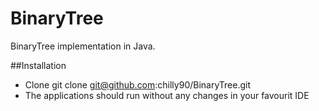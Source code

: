 BinaryTree
==========

BinaryTree implementation in Java.

##Installation

-	Clone  git clone git@github.com:chilly90/BinaryTree.git
-	The applications should run without any changes in your favourit IDE

